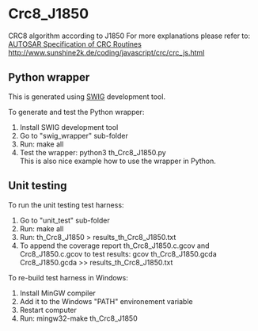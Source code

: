 # Crc8_J1850
CRC8 algorithm according to J1850
For more explanations please refer to: <br>
	[AUTOSAR Specification of CRC Routines](https://www.autosar.org/fileadmin/standards/R22-11/CP/AUTOSAR_SWS_CRCLibrary.pdf) <br>
	http://www.sunshine2k.de/coding/javascript/crc/crc_js.html <br>

## Python wrapper
This is generated using [SWIG](https://www.swig.org)  development tool.

To generate and test the Python wrapper:
1. Install SWIG development tool
2. Go to "swig_wrapper" sub-folder
3. Run: make all
4. Test the wrapper: python3 th_Crc8_J1850.py<br>
   This is also nice example how to use the wrapper in Python.

## Unit testing
To run the unit testing test harness:
1. Go to "unit_test" sub-folder
2. Run: make all
2. Run: th_Crc8_J1850 > results_th_Crc8_J1850.txt
3. To append the coverage report th_Crc8_J1850.c.gcov and Crc8_J1850.c.gcov to test results: 
   gcov th_Crc8_J1850.gcda Crc8_J1850.gcda >> results_th_Crc8_J1850.txt

To re-build test harness in Windows:
1. Install MinGW compiler
2. Add it to the Windows "PATH" environement variable
3. Restart computer
4. Run: mingw32-make th_Crc8_J1850 
